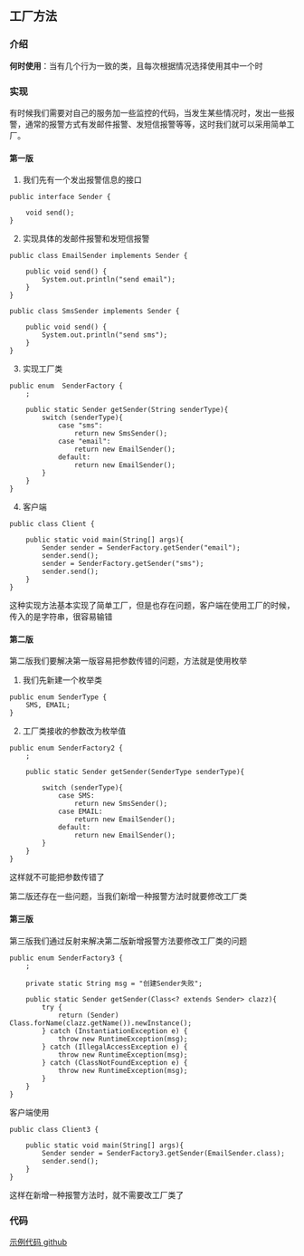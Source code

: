 ## 工厂方法

### 介绍


**何时使用**：当有几个行为一致的类，且每次根据情况选择使用其中一个时

### 实现

有时候我们需要对自己的服务加一些监控的代码，当发生某些情况时，发出一些报警，通常的报警方式有发邮件报警、发短信报警等等，这时我们就可以采用简单工厂。

#### 第一版

1. 我们先有一个发出报警信息的接口

```
public interface Sender {

    void send();
}
```

2. 实现具体的发邮件报警和发短信报警

```
public class EmailSender implements Sender {

    public void send() {
        System.out.println("send email");
    }
}
```

```
public class SmsSender implements Sender {

    public void send() {
        System.out.println("send sms");
    }
}
```

3. 实现工厂类

```
public enum  SenderFactory {
    ;

    public static Sender getSender(String senderType){
        switch (senderType){
            case "sms":
                return new SmsSender();
            case "email":
                return new EmailSender();
            default:
                return new EmailSender();
        }
    }
}
```

4. 客户端

```
public class Client {

    public static void main(String[] args){
        Sender sender = SenderFactory.getSender("email");
        sender.send();
        sender = SenderFactory.getSender("sms");
        sender.send();
    }
}
```

这种实现方法基本实现了简单工厂，但是也存在问题，客户端在使用工厂的时候，传入的是字符串，很容易输错

#### 第二版

第二版我们要解决第一版容易把参数传错的问题，方法就是使用枚举

1. 我们先新建一个枚举类

```
public enum SenderType {
    SMS, EMAIL;
}
```

2. 工厂类接收的参数改为枚举值

```
public enum SenderFactory2 {
    ;

    public static Sender getSender(SenderType senderType){

        switch (senderType){
            case SMS:
                return new SmsSender();
            case EMAIL:
                return new EmailSender();
            default:
                return new EmailSender();
        }
    }
}
```

这样就不可能把参数传错了

第二版还存在一些问题，当我们新增一种报警方法时就要修改工厂类

#### 第三版

第三版我们通过反射来解决第二版新增报警方法要修改工厂类的问题

```
public enum SenderFactory3 {
    ;

    private static String msg = "创建Sender失败";

    public static Sender getSender(Class<? extends Sender> clazz){
        try {
            return (Sender) Class.forName(clazz.getName()).newInstance();
        } catch (InstantiationException e) {
            throw new RuntimeException(msg);
        } catch (IllegalAccessException e) {
            throw new RuntimeException(msg);
        } catch (ClassNotFoundException e) {
            throw new RuntimeException(msg);
        }
    }
}
```

客户端使用

```
public class Client3 {

    public static void main(String[] args){
        Sender sender = SenderFactory3.getSender(EmailSender.class);
        sender.send();
    }
}
```

这样在新增一种报警方法时，就不需要改工厂类了






### 代码
[示例代码 github](https://github.com/schhx/design-pattern)

